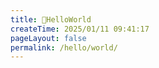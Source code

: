 ```yaml
---
title: 🍟HelloWorld
createTime: 2025/01/11 09:41:17
pageLayout: false
permalink: /hello/world/
---
```

<HelloWorld/>
